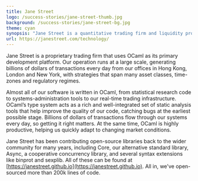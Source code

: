 ```yaml
---
title: Jane Street
logo: /success-stories/jane-street-thumb.jpg
background: /success-stories/jane-street-bg.jpg
theme: cyan
synopsis: "Jane Street is a quantitative trading firm and liquidity provider with a unique focus on technology and collaborative problem solving."
url: https://janestreet.com/technology/
---
```


Jane Street is a proprietary trading firm that uses OCaml as its primary
development platform.  Our operation runs at a large scale,
generating billions of dollars of transactions every day from our offices
in Hong Kong, London and New York, with strategies that span many asset classes,
time-zones and regulatory regimes.

Almost all of our software is written in OCaml, from statistical
research code to systems-administration tools to our real-time trading
infrastructure.  OCaml’s type system acts as a rich and
well-integrated set of static analysis tools that help improve the
quality of our code, catching bugs at the earliest possible stage.
Billions of dollars of transactions flow through our systems every day,
so getting it right matters.  At the same time, OCaml is highly productive,
helping us quickly adapt to changing market conditions.

Jane Street has been contributing open-source libraries back to the wider
community for many years, including Core, our alternative standard
library, Async, a cooperative concurrency library,
and several syntax extensions like binprot and sexplib.  All of these can
be found at [https://janestreet.github.io](https://janestreet.github.io).  All in, we've open-sourced
more than 200k lines of code.
